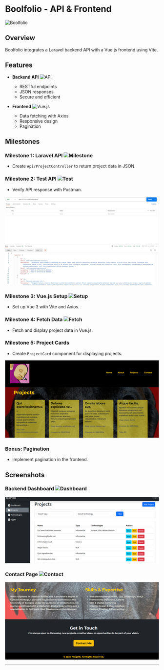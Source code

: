 # Boolfolio - API & Frontend

![Boolfolio](https://img.shields.io/badge/Boolfolio-API%20%26%20Frontend-blue)

## Overview

Boolfolio integrates a Laravel backend API with a Vue.js frontend using Vite. 

## Features

- **Backend API** ![API](https://img.icons8.com/ios-filled/50/000000/api-settings.png)
  - RESTful endpoints
  - JSON responses
  - Secure and efficient

- **Frontend** ![Vue.js](https://img.icons8.com/color/50/000000/vue-js.png)
  - Data fetching with Axios
  - Responsive design
  - Pagination

## Milestones

### Milestone 1: Laravel API ![Milestone](https://img.icons8.com/ios-filled/50/000000/checked-checkbox.png)
- Create `Api/ProjectController` to return project data in JSON.

### Milestone 2: Test API ![Test](https://img.icons8.com/color/50/000000/api.png)
- Verify API response with Postman.

![Postman Call](public/postman-call.png)

### Milestone 3: Vue.js Setup ![Setup](https://img.icons8.com/ios-filled/50/000000/settings.png)
- Set up Vue 3 with Vite and Axios.

### Milestone 4: Fetch Data ![Fetch](https://img.icons8.com/ios-filled/50/000000/cloud-download.png)
- Fetch and display project data in Vue.js.

### Milestone 5: Project Cards
- Create `ProjectCard` component for displaying projects.

![Projects Page](public/projects.png)

### Bonus: Pagination
- Implement pagination in the frontend.

## Screenshots

### Backend Dashboard ![Dashboard](https://img.icons8.com/ios-filled/50/000000/dashboard.png)
![Backend Dashboard](public/backend-dashboard.png)

### Contact Page ![Contact](https://img.icons8.com/ios-filled/50/000000/contact-card.png)
![Contact Page](public/getintouch.jpg.png)

---
